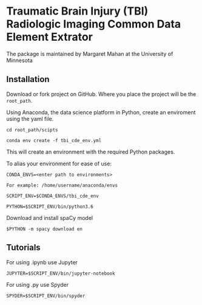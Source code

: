 Traumatic Brain Injury (TBI) Radiologic Imaging Common Data Element Extrator
===================================================================================

The package is maintained by Margaret Mahan at the University of Minnesota


Installation
-------------

Download or fork project on GitHub. Where you place the project will be the ``root_path``.

Using Anaconda, the data science platform in Python, create an enviroment using the yaml file.

``cd root_path/scipts``

``conda env create -f tbi_cde_env.yml``

This will create an environment with the required Python packages.

To alias your environment for ease of use:

``CONDA_ENVS=<enter path to environments>``

	For example: /home/username/anaconda/envs

``SCRIPT_ENV=$CONDA_ENVS/tbi_cde_env``

``PYTHON=$SCRIPT_ENV/bin/python3.6``

Download and install spaCy model

``$PYTHON -m spacy download en``


Tutorials
----------

For using .ipynb use Jupyter

``JUPYTER=$SCRIPT_ENV/bin/jupyter-notebook``

For using .py use Spyder

``SPYDER=$SCRIPT_ENV/bin/spyder``
